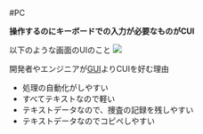 #PC 

**操作するのにキーボードでの入力が必要なものがCUI**

以下のような画面のUIのこと
![](CUI.png)

開発者やエンジニアが[GUI](GUI.md)よりCUIを好む理由
- 処理の自動化がしやすい
- すべてテキストなので軽い
- テキストデータなので、捜査の記録を残しやすい
- テキストデータなのでコピペしやすい